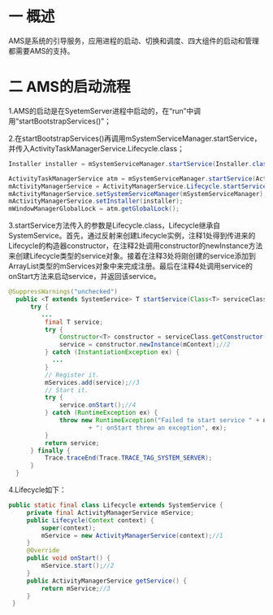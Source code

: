 # 一 概述

AMS是系统的引导服务，应用进程的启动、切换和调度、四大组件的启动和管理都需要AMS的支持。

# 二 AMS的启动流程

1.AMS的启动是在SyetemServer进程中启动的，在“run”中调用“startBootstrapServices()”；

2.在startBootstrapServices()再调用mSystemServiceManager.startService，并传入ActivityTaskManagerService.Lifecycle.class；

```java
Installer installer = mSystemServiceManager.startService(Installer.class);

ActivityTaskManagerService atm = mSystemServiceManager.startService(ActivityTaskManagerService.Lifecycle.class).getService();
mActivityManagerService = ActivityManagerService.Lifecycle.startService(mSystemServiceManager, atm);
mActivityManagerService.setSystemServiceManager(mSystemServiceManager);
mActivityManagerService.setInstaller(installer);
mWindowManagerGlobalLock = atm.getGlobalLock();
```

3.startService方法传入的参数是Lifecycle.class，Lifecycle继承自SystemService。首先，通过反射来创建Lifecycle实例，注释1处得到传进来的Lifecycle的构造器constructor，在注释2处调用constructor的newInstance方法来创建Lifecycle类型的service对象。接着在注释3处将刚创建的service添加到ArrayList类型的mServices对象中来完成注册。最后在注释4处调用service的onStart方法来启动service，并返回该service。

```java
@SuppressWarnings("unchecked")
  public <T extends SystemService> T startService(Class<T> serviceClass) {
      try {
         ...
          final T service;
          try {
              Constructor<T> constructor = serviceClass.getConstructor(Context.class);//1
              service = constructor.newInstance(mContext);//2
          } catch (InstantiationException ex) {
            ...
          }
          // Register it.
          mServices.add(service);//3
          // Start it.
          try {
              service.onStart();//4
          } catch (RuntimeException ex) {
              throw new RuntimeException("Failed to start service " + name
                      + ": onStart threw an exception", ex);
          }
          return service;
      } finally {
          Trace.traceEnd(Trace.TRACE_TAG_SYSTEM_SERVER);
      }
  }
```

4.Lifecycle如下：

```java
public static final class Lifecycle extends SystemService {
     private final ActivityManagerService mService;
     public Lifecycle(Context context) {
         super(context);
         mService = new ActivityManagerService(context);//1
     }
     @Override
     public void onStart() {
         mService.start();//2
     }
     public ActivityManagerService getService() {
         return mService;//3
     }
 }
```

